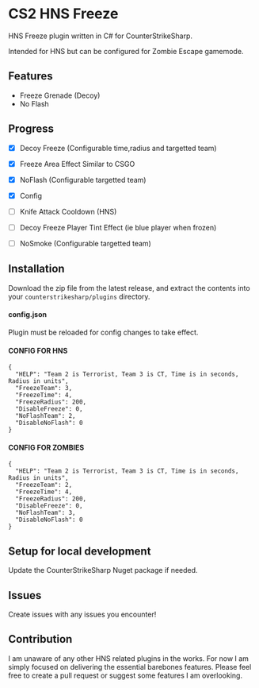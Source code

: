 # CS2 HNS Freeze

HNS Freeze plugin written in C# for CounterStrikeSharp.

Intended for HNS but can be configured for Zombie Escape gamemode.

## Features
- Freeze Grenade (Decoy)
- No Flash


## Progress
- [x] Decoy Freeze (Configurable time,radius and targetted team)
- [X] Freeze Area Effect Similar to CSGO
- [x] NoFlash (Configurable targetted team)
- [x] Config 
- [ ] Knife Attack Cooldown (HNS)
- [ ] Decoy Freeze Player Tint Effect (ie blue player when frozen)
- [ ] NoSmoke (Configurable targetted team)


## Installation
Download the zip file from the latest release, and extract the contents into your `counterstrikesharp/plugins` directory.

#### config.json
Plugin must be reloaded for config changes to take effect.

#### CONFIG FOR HNS
```
{
  "HELP": "Team 2 is Terrorist, Team 3 is CT, Time is in seconds, Radius in units",
  "FreezeTeam": 3,
  "FreezeTime": 4,
  "FreezeRadius": 200,
  "DisableFreeze": 0,
  "NoFlashTeam": 2,
  "DisableNoFlash": 0
}
```

#### CONFIG FOR ZOMBIES
```
{
  "HELP": "Team 2 is Terrorist, Team 3 is CT, Time is in seconds, Radius in units",
  "FreezeTeam": 2,
  "FreezeTime": 4,
  "FreezeRadius": 200,
  "DisableFreeze": 0,
  "NoFlashTeam": 3,
  "DisableNoFlash": 0
}
```


## Setup for local development
Update the CounterStrikeSharp Nuget package if needed. 

## Issues 
Create issues with any issues you encounter!

## Contribution
I am unaware of any other HNS related plugins in the works. For now I am simply focused on delivering the essential barebones features. Please feel free to create a pull request or suggest some features I am overlooking. 
